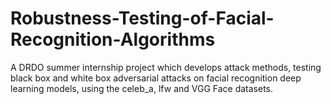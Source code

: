 # Robustness-Testing-of-Facial-Recognition-Algorithms
A DRDO summer internship project which develops attack methods, testing black box and white box adversarial attacks on facial recognition deep learning models, using the celeb_a, lfw and VGG Face datasets.
